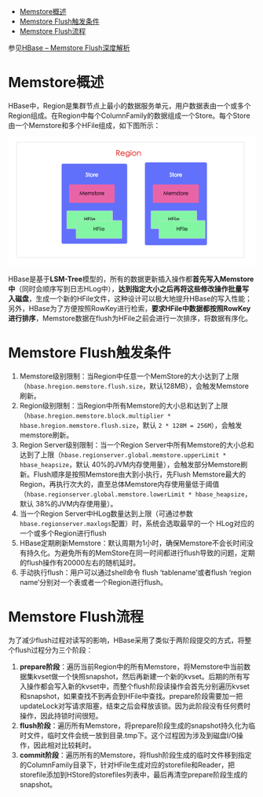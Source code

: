 * [Memstore概述](#memstore概述)
* [Memstore Flush触发条件](#memstore-flush触发条件)
* [Memstore Flush流程](#memstore-flush流程)


参见[HBase – Memstore Flush深度解析](http://hbasefly.com/2016/03/23/hbase-memstore-flush/)    

# Memstore概述
HBase中，Region是集群节点上最小的数据服务单元，用户数据表由一个或多个Region组成。在Region中每个ColumnFamily的数据组成一个Store。每个Store由一个Memstore和多个HFile组成，如下图所示：

![](https://raw.githubusercontent.com/Andr-Robot/iMarkdownPhotos/master/Res/region.png)

HBase是基于**LSM-Tree**模型的，所有的数据更新插入操作都**首先写入Memstore中**（同时会顺序写到日志HLog中），**达到指定大小之后再将这些修改操作批量写入磁盘**，生成一个新的HFile文件，这种设计可以极大地提升HBase的写入性能；另外，HBase为了方便按照RowKey进行检索，**要求HFile中数据都按照RowKey进行排序**，Memstore数据在flush为HFile之前会进行一次排序，将数据有序化。

# Memstore Flush触发条件
1. Memstore级别限制：当Region中任意一个MemStore的大小达到了上限（`hbase.hregion.memstore.flush.size`，默认128MB），会触发Memstore刷新。
2. Region级别限制：当Region中所有Memstore的大小总和达到了上限（`hbase.hregion.memstore.block.multiplier * hbase.hregion.memstore.flush.size`，默认 `2 * 128M = 256M`），会触发memstore刷新。
3. Region Server级别限制：当一个Region Server中所有Memstore的大小总和达到了上限（`hbase.regionserver.global.memstore.upperLimit * hbase_heapsize`，默认 40%的JVM内存使用量），会触发部分Memstore刷新。Flush顺序是按照Memstore由大到小执行，先Flush Memstore最大的Region，再执行次大的，直至总体Memstore内存使用量低于阈值（`hbase.regionserver.global.memstore.lowerLimit * hbase_heapsize`，默认 38%的JVM内存使用量）。
4. 当一个Region Server中HLog数量达到上限（可通过参数`hbase.regionserver.maxlogs`配置）时，系统会选取最早的一个 HLog对应的一个或多个Region进行flush
5. HBase定期刷新Memstore：默认周期为1小时，确保Memstore不会长时间没有持久化。为避免所有的MemStore在同一时间都进行flush导致的问题，定期的flush操作有20000左右的随机延时。
6. 手动执行flush：用户可以通过shell命令 flush ‘tablename’或者flush ‘region name’分别对一个表或者一个Region进行flush。

# Memstore Flush流程
为了减少flush过程对读写的影响，HBase采用了类似于两阶段提交的方式，将整个flush过程分为三个阶段：
1. **prepare阶段**：遍历当前Region中的所有Memstore，将Memstore中当前数据集kvset做一个快照snapshot，然后再新建一个新的kvset。后期的所有写入操作都会写入新的kvset中，而整个flush阶段读操作会首先分别遍历kvset和snapshot，如果查找不到再会到HFile中查找。prepare阶段需要加一把updateLock对写请求阻塞，结束之后会释放该锁。因为此阶段没有任何费时操作，因此持锁时间很短。
2. **flush阶段**：遍历所有Memstore，将prepare阶段生成的snapshot持久化为临时文件，临时文件会统一放到目录.tmp下。这个过程因为涉及到磁盘I/O操作，因此相对比较耗时。
3. **commit阶段**：遍历所有的Memstore，将flush阶段生成的临时文件移到指定的ColumnFamily目录下，针对HFile生成对应的storefile和Reader，把storefile添加到HStore的storefiles列表中，最后再清空prepare阶段生成的snapshot。

